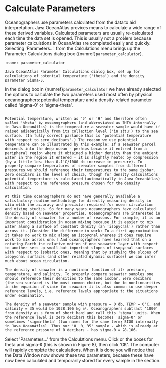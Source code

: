 # Calculate Parameters

Oceanographers use parameters calculated from the data to aid interpretation. Java OceanAtlas provides means to calculate a wide range of these derived variables. Calculated parameters are usually re-calculated each time the data set is opened. This is usually not a problem because parameter calculations in OceanAtlas are completed easily and quickly. Selecting 'Parameters...' from the Calculations menu brings up the Parameter Calculations dialog box ({numref}`parameter_calculator`).

```{figure} figures/fig8-1.webp
:name: parameter_calculator

Java OceanAtlas Parameter Calculations dialog box, set up for calculations of potential temperature ('theta') and the density parameter Sigma-0.
```

In the dialog box in {numref}`parameter_calculator` we have already selected the options to calculate the two parameters used most often by physical oceanographers: potential temperature and a density-related parameter called 'sigma-0' or 'sigma-theta'.

```{admonition} Oceanographic Note

Potential temperature, written as 'Θ' or 'θ' and therefore often called 'theta' by oceanographers (and abbreviated as THTA internally in Java OceanAtlas) is the temperature a seawater sample would have if raised adiabatically from its collection level ('in situ') to the sea surface. (In fully correct parlance this is 'potential temperature with respect to zero decibars'.) The reason we use potential temperature can be illustrated by this example: If a seawater parcel descends into the deep ocean - perhaps because it entered from a peripheral region where it obtained a higher density than the ambient water in the region it entered - it is slightly heated by compression (by a little less than 0.1'C/1000 db increase in pressure). To properly compare temperatures of seawater samples from different pressures we should reference their temperatures to the same isobar. Zero decibars is the level of choice, though for density calculations potential temperature is calculated (automatically in Java OceanAtlas) with respect to the reference pressure chosen for the density calculation.

At this time oceanographers do not have generally available a satisfactory routine methodology for directly measuring density in situ with the accuracy and precision required for ocean circulation and mixing studies. So for many years oceanographers have calculated density based on seawater properties. Oceanographers are interested in the density of seawater for a number of reasons. For example, it is an important consideration in ocean mixing because it is easier to mix water along a surface of constant density (an 'isopycnal') rather than across it. [Consider the difference in work: To a first approximation it takes no work to mix along an isopycnal whereas it does require work to mix across one.] And oceanographers have learned that on a rotating Earth the relative motion of one seawater layer with respect to another sets up small-but-important slopes of isopycnal surfaces with respect to isobaric ones, meaning that by studying the slopes of isopycnal surfaces (and other related dynamic surfaces) we can infer much about ocean circulation.

The density of seawater is a nonlinear function of its pressure, temperature, and salinity. To properly compare seawater samples one should reference their densities to the same isobar. Zero decibars (the sea surface) is the most common choice, but due to nonlinearities in the equation of state for seawater it is also common to use deeper reference levels, i.e. reference levels appropriate to the situations under examination.

The density of a seawater sample with pressure = 0 db, TEMP = 0°C, and salinity = 35 would be 1028.106 kg m³. Oceanographers subtract '1000' from density as a form of short hand and call this 'sigma' units. When the reference level is zero decibars this becomes 'sigma-0' or sometimes 'sigma-theta' (two names for the same term; SIG0 internally in Java OceanAtlas). Thus our '0, 0, 35' sample - which is already at the reference pressure of 0 decibars - has sigma-0 = 28.106.
```

Select 'Parameters...' from the Calculations menu. Click on the boxes for theta and sigma-0 (this is shown in Figure 8), then click 'OK'. The computer will rapidly complete the calculations. When it is done you will notice that the Data Window now shows these two parameters, because these have now been calculated and temporarily stored for every sample in the section.